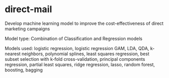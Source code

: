 # direct-mail

Develop machine learning model to improve the cost-effectiveness of direct marketing campaigns

Model type: Combination of Classification and Regression models

Models used: logistic regression, logistic regression GAM, LDA, QDA, k-nearest neighbors, polynomial splines,
least squares regression, best subset selection with k-fold cross-validation, principal components regression, partial least squares, ridge regression, lasso, random forest, boosting, bagging
